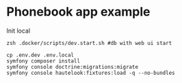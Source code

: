 # Phonebook app example

Init local

```shell
zsh .docker/scripts/dev.start.sh #db with web ui start

cp .env.dev .env.local
symfony composer install
symfony console doctrine:migrations:migrate
symfony console hautelook:fixtures:load -q --no-bundles
```